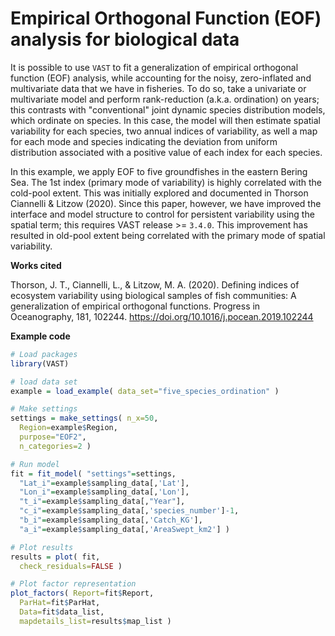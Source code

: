 
# Empirical Orthogonal Function (EOF) analysis for biological data

It is possible to use `VAST` to fit a generalization of empirical orthogonal function (EOF) analysis, while accounting for the noisy, zero-inflated and multivariate data that we have in fisheries.  To do so, take a univariate or multivariate model and perform rank-reduction (a.k.a. ordination) on years; this contrasts with "conventional" joint dynamic species distribution models, which ordinate on species. In this case, the model will then estimate spatial variability for each species, two annual indices of variability, as well a map for each mode and species indicating the deviation from uniform distribution associated with a positive value of each index for each species.

In this example, we apply EOF to five groundfishes in the eastern Bering Sea.  The 1st index (primary mode of variability) is highly correlated with the cold-pool extent. This was initially explored and documented in Thorson Ciannelli & Litzow (2020). Since this paper, however, we have improved the interface and model structure to control for persistent variability using the spatial term; this requires VAST release >= `3.4.0`.  This improvement has resulted in old-pool extent being correlated with the primary mode of spatial variability.

**Works cited**

Thorson, J. T., Ciannelli, L., & Litzow, M. A. (2020). Defining indices of ecosystem variability using biological samples of fish communities: A generalization of empirical orthogonal functions. Progress in Oceanography, 181, 102244. https://doi.org/10.1016/j.pocean.2019.102244

**Example code**

```R
# Load packages
library(VAST)

# load data set
example = load_example( data_set="five_species_ordination" )

# Make settings
settings = make_settings( n_x=50,
  Region=example$Region,
  purpose="EOF2",
  n_categories=2 )

# Run model
fit = fit_model( "settings"=settings,
  "Lat_i"=example$sampling_data[,'Lat'],
  "Lon_i"=example$sampling_data[,'Lon'],
  "t_i"=example$sampling_data[,"Year"],
  "c_i"=example$sampling_data[,'species_number']-1,
  "b_i"=example$sampling_data[,'Catch_KG'],
  "a_i"=example$sampling_data[,'AreaSwept_km2'] )

# Plot results
results = plot( fit,
  check_residuals=FALSE )

# Plot factor representation
plot_factors( Report=fit$Report,
  ParHat=fit$ParHat,
  Data=fit$data_list,
  mapdetails_list=results$map_list )
```

